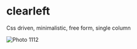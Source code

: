 clearleft
=========

Css driven, minimalistic, free form, single column

![Photo 1112](https://dl.dropboxusercontent.com/u/6084840/clearleft.jpeg)
